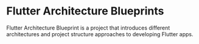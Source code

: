 # Flutter Architecture Blueprints

Flutter Architecture Blueprint is a project that introduces different architectures and project structure approaches to developing Flutter apps.
